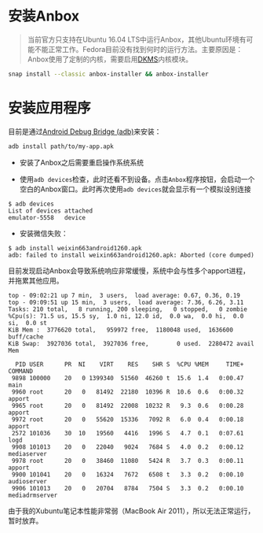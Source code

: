 # 安装Anbox

> 当前官方只支持在Ubuntu 16.04 LTS中运行Anbox，其他Ubuntu环境有可能不能正常工作。Fedora目前没有找到何时的运行方法。主要原因是：Anbox使用了定制的内核，需要启用[DKMS](https://en.wikipedia.org/wiki/Dynamic_Kernel_Module_Support)内核模块。

```bash
snap install --classic anbox-installer && anbox-installer
```

# 安装应用程序

目前是通过[Android Debug Bridge (adb)](https://developer.android.com/studio/command-line/adb.html)来安装：

```bash
adb install path/to/my-app.apk
```

* 安装了Anbox之后需要重启操作系统系统

* 使用`adb devices`检查，此时还看不到设备。点击`Anbox`程序按钮，会启动一个空白的Anbox窗口。此时再次使用`adb devices`就会显示有一个模拟设别连接

```
$ adb devices
List of devices attached
emulator-5558	device
```

* 安装微信失败：

```
$ adb install weixin663android1260.apk 
adb: failed to install weixin663android1260.apk: Aborted (core dumped)
```

目前发现启动Anbox会导致系统响应非常缓慢，系统中会与性多个apport进程，并拖累其他应用。

```
top - 09:02:21 up 7 min,  3 users,  load average: 0.67, 0.36, 0.19
top - 09:09:51 up 15 min,  3 users,  load average: 7.36, 6.26, 3.11
Tasks: 210 total,   8 running, 200 sleeping,   0 stopped,   0 zombie
%Cpu(s): 71.5 us, 15.5 sy,  1.0 ni, 12.0 id,  0.0 wa,  0.0 hi,  0.0 si,  0.0 st
KiB Mem :  3776620 total,   959972 free,  1180048 used,  1636600 buff/cache
KiB Swap:  3927036 total,  3927036 free,        0 used.  2280472 avail Mem 

  PID USER      PR  NI    VIRT    RES    SHR S  %CPU %MEM     TIME+ COMMAND                   
 9898 100000    20   0 1399340  51560  46260 t  15.6  1.4   0:00.47 main                      
 9960 root      20   0   81492  22180  10396 R  10.6  0.6   0:00.32 apport                    
 9965 root      20   0   81492  22008  10232 R   9.3  0.6   0:00.28 apport                    
 9972 root      20   0   55620  15336   7092 R   6.0  0.4   0:00.18 apport                    
 2572 101036    30  10   19560   4416   1996 S   4.7  0.1   0:07.61 logd                      
 9908 101013    20   0   22040   9024   7684 S   4.0  0.2   0:00.12 mediaserver               
 9978 root      20   0   38460  11080   5424 R   3.7  0.3   0:00.11 apport                    
 9900 101041    20   0   16324   7672   6508 t   3.3  0.2   0:00.10 audioserver               
 9906 101013    20   0   20704   8784   7504 S   3.3  0.2   0:00.10 mediadrmserver
```

由于我的Xubuntu笔记本性能非常弱（MacBook Air 2011），所以无法正常运行，暂时放弃。